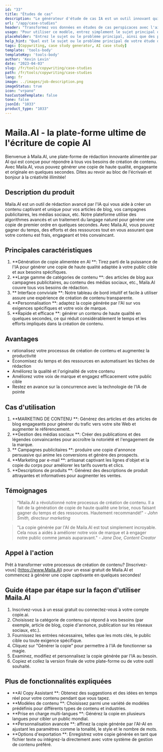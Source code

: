 ```yaml
---
id: "33"
title: "Études de cas"
description: "Le générateur d'étude de cas IA est un outil innovant qui utilise l'intelligence artificielle pour créer des études de cas convaincantes.  Cet outil puissant vous aide à générer des études de cas bien structurées, engageantes et informatives en fonction de vos données et des points clés fournis, ce qui vous permet de gagner du temps et des efforts dans le processus."
url: "/app/case-studies"
header: "Transformez vos données en études de cas perspicaces avec l'aide de l'IA."
usage: "Pour utiliser ce modèle, entrez simplement le sujet principal de votre étude de cas, les points clés et toutes les données ou statistiques pertinentes.  Cet outil générera ensuite une étude de cas bien structurée, captivante et informative basée sur votre entrée."
placeholder: "Entrez le sujet ou le problème principal, ainsi que des points clés et des données que vous souhaitez inclure dans votre étude de cas, par exemple: \ n \ nmain Sujet: Amélioration de la satisfaction du client dans un magasin de détail \ n \ nkey Points: \ n \ n1.  Identification des points de douleur des clients \ n2.  Implémentation de solutions efficaces \ n3.  Évaluation de l'impact des modifications \ n \ ndata: augmentation de la cote de satisfaction moyenne du client de 3,5 à 4,2 \ n \ nkeywords: vente au détail, satisfaction du client, amélioration"
help_hint: "Quel est le sujet ou le problème principal de votre étude de cas?  Fournissez des points clés, des données ou des statistiques que vous souhaitez inclure, et nous créerons une étude de cas complète basée sur votre entrée."
tags: [Copywriting, case study generator, AI case study]
template: 'tools-body'
templateKey: 'tools-body'
author: 'Kevin Levin'
date: "2023-04-03"
slug: /fr/tools/copywriting/case-studies
path: /fr/tools/copywriting/case-studies
lang: fr
image: ../images/job-description.png
imageStatus: true
icon: "vrpano"
hasCustomTemplate: false
tone: false
jsonId: "1033"
product_type: "1033"
---
```

# Maila.AI - la plate-forme ultime de l'écriture de copie AI

Bienvenue à Maila.AI, une plate-forme de rédaction innovante alimentée par AI qui est conçue pour répondre à tous vos besoins de création de contenu.  Avec Maila.AI, vous pouvez générer une copie de haute qualité, engageante et originale en quelques secondes.  Dites au revoir au bloc de l'écrivain et bonjour à la créativité illimitée!

## Description du produit

Maila.AI est un outil de rédaction avancé par l'IA qui vous aide à créer un contenu captivant et unique pour vos articles de blog, vos campagnes publicitaires, les médias sociaux, etc.  Notre plateforme utilise des algorithmes avancés et un traitement du langage naturel pour générer une copie de premier ordre en quelques secondes.  Avec Maila.AI, vous pouvez gagner du temps, des efforts et des ressources tout en vous assurant que votre contenu est frais, engageant et très convaincant.

## Principales caractéristiques

1. **Génération de copie alimentée en AI **: Tirez parti de la puissance de l'IA pour générer une copie de haute qualité adaptée à votre public cible et aux besoins spécifiques.
 2. **Large gamme de catégories de contenu **: des articles de blog aux campagnes publicitaires, au contenu des médias sociaux, etc., Maila.AI couvre tous vos besoins de rédaction.
 3. ** Interface conviviale **: Notre tableau de bord intuitif et facile à utiliser assure une expérience de création de contenu transparente.
 4. **Personnalisation **: adaptez la copie générée par l'AI sur vos exigences spécifiques et votre voix de marque.
 5. **Rapide et efficace **: générer un contenu de haute qualité en quelques secondes, ce qui réduit considérablement le temps et les efforts impliqués dans la création de contenu.

## Avantages

- rationalisez votre processus de création de contenu et augmentez la productivité
 - Économisez du temps et des ressources en automatisant les tâches de rédaction
 - Améliorez la qualité et l'originalité de votre contenu
 - Améliorez votre voix de marque et engagez efficacement votre public cible
 - Restez en avance sur la concurrence avec la technologie de l'IA de pointe

## Cas d'utilisation

1. **MARKETING DE CONTENU **: Générez des articles et des articles de blog engageants pour générer du trafic vers votre site Web et augmenter le référencement.
 2. **Gestion des médias sociaux **: Créer des publications et des légendes convaincantes pour accroître la notoriété et l'engagement de la marque.
 3. ** Campagnes publicitaires **: produire une copie d'annonce persuasive qui anime les conversions et génère des prospects.
 4. **Marketing par e-mail **: artisanat captivant les lignes d'objet et la copie du corps pour améliorer les tarifs ouverts et clics.
 5. **Descriptions de produits **: Générez des descriptions de produit attrayantes et informatives pour augmenter les ventes.

## Témoignages

> "Maila.AI a révolutionné notre processus de création de contenu. Il a fait de la génération de copie de haute qualité une brise, nous faisant gagner du temps et des ressources. Hautement recommandé!"  - _John Smith, directeur marketing_

> "La copie générée par l'AI de Maila.AI est tout simplement incroyable. Cela nous a aidés à améliorer notre voix de marque et à engager notre public comme jamais auparavant."  - _Jane Doe, Content Creator_

## Appel à l'action

Prêt à transformer votre processus de création de contenu?  [Inscrivez-vous] (https://www.Maila.AI) pour un essai gratuit de Maila.AI et commencez à générer une copie captivante en quelques secondes!

## Guide étape par étape sur la façon d'utiliser Maila.AI

1. Inscrivez-vous à un essai gratuit ou connectez-vous à votre compte copie.ai.
 2. Choisissez la catégorie de contenu qui répond à vos besoins (par exemple, article de blog, copie d'annonce, publication sur les réseaux sociaux, etc.).
 3. Fournissez les entrées nécessaires, telles que les mots clés, le public cible ou toute exigence spécifique.
 4. Cliquez sur "Générer la copie" pour permettre à l'IA de fonctionner sa magie.
 5. Examinez, modifiez et personnalisez la copie générée par l'IA au besoin.
 6. Copiez et collez la version finale de votre plate-forme ou de votre outil souhaité.

## Plus de fonctionnalités expliquées

- **AI Copy Assistant **: Obtenez des suggestions et des idées en temps réel pour votre contenu pendant que vous tapez.
 - **Modèles de contenu **: Choisissez parmi une variété de modèles prédéfinis pour différents types de contenu et industries.
 - **Prise en charge multi-langues **: Générez la copie en plusieurs langues pour cibler un public mondial.
 - **Personnalisation avancée **: affinez la copie générée par l'AI-AI en ajustant les paramètres comme la tonalité, le style et le nombre de mots.
 - **Options d'exportation **: Enregistrez votre copie générée en tant que fichier texte ou intégrez-la directement avec votre système de gestion de contenu préféré.
